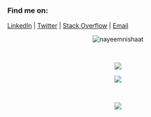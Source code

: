 <h3 align="left">Find me on:</h3>
<p align="left">
  <a href="https://www.linkedin.com/in/nayeemnishaat/">LinkedIn</a> | 
 <!-- <a href="https://www.fiverr.com/nayeemnishaat">Fiverr</a> | -->
  <a href="https://twitter.com/nayeemNishaat">Twitter</a> | 
  <a href="https://stackoverflow.com/users/17816883/labyrinth">Stack Overflow</a> | 
  <a href="mailto:nayeemnishaat@gmail.com">Email</a>
</p>

<!-- <h3> My Websites:</h3>
  <a href="laby.ninja">ChatX</a> | 
  <a href="natours-lby.herokuapp.com">Natours</a>
<br/>
<br/> -->

<p align="center"><img align="center" src="https://github-readme-streak-stats.herokuapp.com?user=nayeemnishaat&theme=dark&hide_border=true)](https://git.io/streak-stats" alt="nayeemnishaat" /></p>
<br/>

<p align="center">
<img align="center" src="https://github-readme-stats.vercel.app/api?username=nayeemnishaat&show_icons=true&theme=radical&count_private=true"/>
</p>

<p align="center">
<img src="https://github-readme-stats.vercel.app/api/top-langs/?username=nayeemnishaat&langs_count=10"/>
</p>

<br/>
<!-- <br/>
<a href="https://github.com/nayeemnishaat"><img alt="Activity Graph" src="https://github-readme-activity-graph.cyclic.app/graph?username=nayeemnishaat&theme=react-dark&hide_border=true&hide_title=true" /></a>
<br/> -->
  
<p align="center"><img src="https://komarev.com/ghpvc/?username=nayeemnishaat"/></p>
